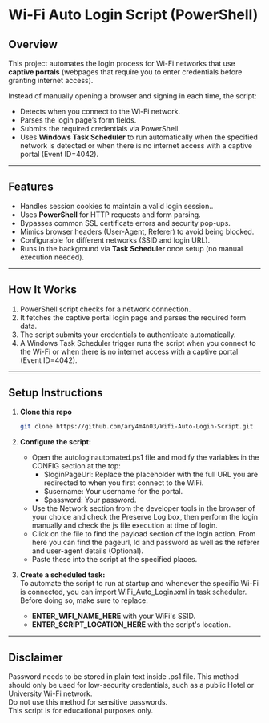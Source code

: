 # Wi-Fi Auto Login Script (PowerShell)

## Overview
This project automates the login process for Wi-Fi networks that use **captive portals** (webpages that require you to enter credentials before granting internet access).  

Instead of manually opening a browser and signing in each time, the script:

- Detects when you connect to the Wi-Fi network.  
- Parses the login page’s form fields.  
- Submits the required credentials via PowerShell.  
- Uses **Windows Task Scheduler** to run automatically when the specified network is detected or when there is no internet access with a captive portal (Event ID=4042).  

---

## Features
- Handles session cookies to maintain a valid login session..
- Uses **PowerShell** for HTTP requests and form parsing.
- Bypasses common SSL certificate errors and security pop-ups.
- Mimics browser headers (User-Agent, Referer) to avoid being blocked.
- Configurable for different networks (SSID and login URL).  
- Runs in the background via **Task Scheduler** once setup (no manual execution needed).  

---

## How It Works
1. PowerShell script checks for a network connection.  
2. It fetches the captive portal login page and parses the required form data.  
3. The script submits your credentials to authenticate automatically.  
4. A Windows Task Scheduler trigger runs the script when you connect to the Wi-Fi or when there is no internet access with a captive portal (Event ID=4042).  

---

## Setup Instructions
1. **Clone this repo**
   ```bash
   git clone https://github.com/ary4m4n03/Wifi-Auto-Login-Script.git
2. **Configure the script:**  
   - Open the autologinautomated.ps1 file and modify the variables in the CONFIG section at the top:
     - $loginPageUrl: Replace the placeholder with the full URL you are redirected to when you first connect to the WiFi.  
     - $username: Your username for the portal.   
     - $password: Your password.   
   - Use the Network section from the developer tools in the browser of your choice and check the Preserve Log box, then perform the login manually and check the js file execution at time of login.  
   - Click on the file to find the payload section of the login action. From here you can find the pageurl, Id and password as well as the referer and user-agent details (Optional).   
   - Paste these into the script at the specified places.

3. **Create a scheduled task:**  
   To automate the script to run at startup and whenever the specific Wi-Fi is connected, you can import WiFi_Auto_Login.xml in task scheduler.  
   Before doing so, make sure to replace:  
   - **ENTER_WIFI_NAME_HERE** with your WiFi's SSID.
   - **ENTER_SCRIPT_LOCATION_HERE** with the script's location.

---

## Disclaimer
Password needs to be stored in plain text inside .ps1 file. This method should only be used for low-security credentials, such as a public Hotel or University Wi-Fi network.   
Do not use this method for sensitive passwords.   
This script is for educational purposes only.   


